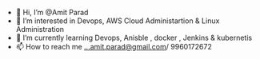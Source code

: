 - 👋 Hi, I’m @Amit Parad
- 👀 I’m interested in Devops, AWS Cloud Administartion & Linux Administration 
- 🌱 I’m currently learning Devops, Anisble , docker , Jenkins & kubernetis
- 📫 How to reach me ...amit.parad@gmail.com/ 9960172672

<!---
AmitP9999/AmitP9999 is a ✨ special ✨ repository because its `README.md` (this file) appears on your GitHub profile.
You can click the Preview link to take a look at your changes.
--->
